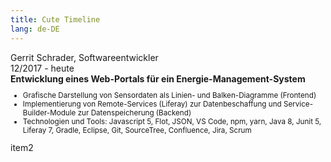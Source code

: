 ```yaml
---
title: Cute Timeline
lang: de-DE
---
```

<!-- markdownlint-disable MD033 -->
<timeline>
  <timeline-title>
    Gerrit Schrader, Softwareentwickler
  </timeline-title>
  <timeline-item bg-color="#4abf8a">
    <div>12/2017 - heute</div>
    <div style="font-weight:bold">Entwicklung eines Web-Portals für ein Energie-Management-System</div>
    <ul style="font-size:smaller">
      <li>Grafische Darstellung von Sensordaten als Linien- und Balken-Diagramme (Frontend)</li>
      <li>Implementierung von Remote-Services (Liferay) zur Datenbeschaffung und Service-Builder-Module zur Datenspeicherung (Backend)</li>
      <li>Technologien und Tools: Javascript 5, Flot, JSON, VS Code, npm, yarn, Java 8, Junit 5, Liferay 7, Gradle, Eclipse, Git, SourceTree, Confluence, Jira, Scrum</li>
    </ul>
  </timeline-item>
  <timeline-item :hollow="true" bg-color="#4abf8a">item2</timeline-item>
</timeline>
